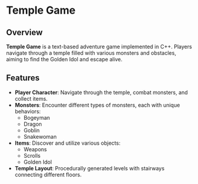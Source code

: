 # Temple Game

## Overview
**Temple Game** is a text-based adventure game implemented in C++. Players navigate through a temple filled with various monsters and obstacles, aiming to find the Golden Idol and escape alive.

## Features
- **Player Character**: Navigate through the temple, combat monsters, and collect items.
- **Monsters**: Encounter different types of monsters, each with unique behaviors:
  - Bogeyman
  - Dragon
  - Goblin
  - Snakewoman
- **Items**: Discover and utilize various objects:
  - Weapons
  - Scrolls
  - Golden Idol
- **Temple Layout**: Procedurally generated levels with stairways connecting different floors.
